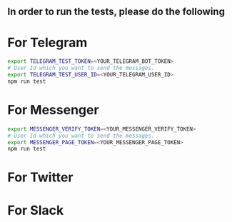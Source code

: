 In order to run the tests, please do the following
---

# For Telegram

```bash
export TELEGRAM_TEST_TOKEN=<YOUR_TELEGRAM_BOT_TOKEN>
# User Id which you want to send the messages.
export TELEGRAM_TEST_USER_ID=<YOUR_TELEGRAM_USER_ID>
npm run test
```

# For Messenger

```bash
export MESSENGER_VERIFY_TOKEN=<YOUR_MESSENGER_VERIFY_TOKEN>
# User Id which you want to send the messages.
export MESSENGER_PAGE_TOKEN=<YOUR_MESSENGER_PAGE_TOKEN>
npm run test
```

# For Twitter


# For Slack